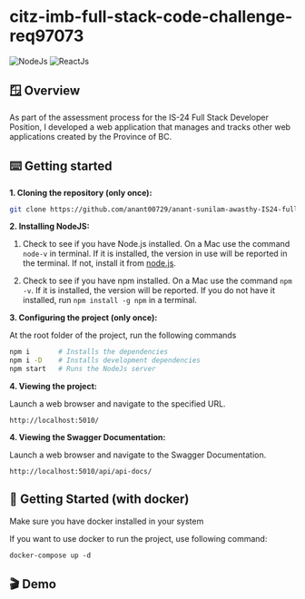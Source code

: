 # citz-imb-full-stack-code-challenge-req97073

![NodeJs](https://img.shields.io/badge/Node.js-43853D?style=for-the-badge&logo=node.js&logoColor=white)
![ReactJs](https://img.shields.io/badge/React-20232A?style=for-the-badge&logo=react&logoColor=61DAFB)

## 🪟 Overview

As part of the assessment process for the IS-24 Full Stack Developer Position, I developed a web application that manages and tracks other web applications created by the Province of BC. 

## ⌨️ Getting started

**1. Cloning the repository (only once):**

```sh
git clone https://github.com/anant00729/anant-sunilam-awasthy-IS24-full-stack-competition-req97073.git
```

**2. Installing NodeJS:**

1. Check to see if you have Node.js installed. On a Mac use the command `node-v` in terminal. If it is installed, the version in use will be reported in the terminal. If not, install it from [node.js](https://nodejs.org/en/download/package-manager/).

2. Check to see if you have npm installed. On a Mac use the command `npm -v`. If it is installed, the version will be reported. If you do not have it installed, run `npm install -g npm` in a terminal. 

**3. Configuring the project (only once):**

At the root folder of the project, run the following commands

```sh
npm i       # Installs the dependencies
npm i -D    # Installs development dependencies
npm start   # Runs the NodeJs server 
```

**4. Viewing the project:**

Launch a web browser and navigate to the specified URL.

```
http://localhost:5010/
```

**4. Viewing the Swagger Documentation:**

Launch a web browser and navigate to the Swagger Documentation.

```
http://localhost:5010/api/api-docs/
```


## 🐳 Getting Started (with docker)

Make sure you have docker installed in your system

If you want to use docker to run the project, use following command:

```
docker-compose up -d
```

## 🎬 Demo
